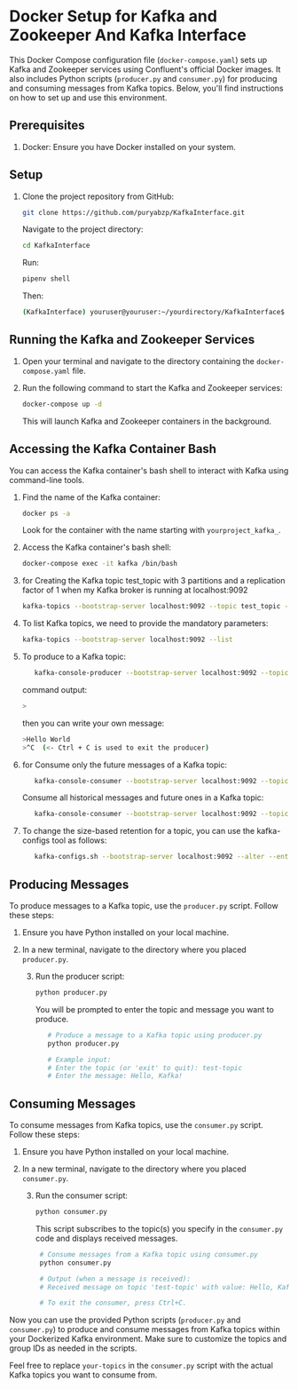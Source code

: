 # Docker Setup for Kafka and Zookeeper And Kafka Interface

This Docker Compose configuration file (`docker-compose.yaml`) sets up Kafka and Zookeeper services using Confluent's official Docker images. It also includes Python scripts (`producer.py` and `consumer.py`) for producing and consuming messages from Kafka topics. Below, you'll find instructions on how to set up and use this environment.

## Prerequisites

1. Docker: Ensure you have Docker installed on your system.

## Setup
1. Clone the project repository from GitHub:

   ```bash
   git clone https://github.com/puryabzp/KafkaInterface.git
   ```
   Navigate to the project directory:
   ```bash
   cd KafkaInterface
   ```
   Run:
   ```bash
   pipenv shell
   ```
   Then:
   ```bash
   (KafkaInterface) youruser@youruser:~/yourdirectory/KafkaInterface$ pipenv install 
   ```


## Running the Kafka and Zookeeper Services

1. Open your terminal and navigate to the directory containing the `docker-compose.yaml` file.

2. Run the following command to start the Kafka and Zookeeper services:

   ```bash
   docker-compose up -d
   ```

   This will launch Kafka and Zookeeper containers in the background.

## Accessing the Kafka Container Bash

You can access the Kafka container's bash shell to interact with Kafka using command-line tools.

1. Find the name of the Kafka container:

   ```bash
   docker ps -a
   ```

   Look for the container with the name starting with `yourproject_kafka_`.

2. Access the Kafka container's bash shell:

   ```bash
   docker-compose exec -it kafka /bin/bash
   ```
3. for Creating the Kafka topic test_topic with 3 partitions and a replication factor of 1 when my Kafka broker is running at localhost:9092

   ```bash
   kafka-topics --bootstrap-server localhost:9092 --topic test_topic --create --partitions 3 --replication-factor 1
   ```
4. To list Kafka topics, we need to provide the mandatory parameters:
   ```bash
   kafka-topics --bootstrap-server localhost:9092 --list
   ```
5. To produce to a Kafka topic:
   ```bash
      kafka-console-producer --bootstrap-server localhost:9092 --topic test_topic
   ```
   command output:   
      ```bash
     >
      ```
   then you can write your own message:
      ```bash
      >Hello World
      >^C  (<- Ctrl + C is used to exit the producer)
      ```
6. for Consume only the future messages of a Kafka topic:
   ```bash
      kafka-console-consumer --bootstrap-server localhost:9092 --topic test_topic
   ```
   Consume all historical messages and future ones in a Kafka topic:
   ```bash
      kafka-console-consumer --bootstrap-server localhost:9092 --topic test_topic --from-beginning
   ```
7. To change the size-based retention for a topic, you can use the kafka-configs tool as follows:
   ```bash
      kafka-configs.sh --bootstrap-server localhost:9092 --alter --entity-type topics --entity-name <TOPIC_NAME> --add-config retention.ms=<NEW_RETENTION_TIME_IN_MILLISECONDS>
   ```
## Producing Messages

To produce messages to a Kafka topic, use the `producer.py` script. Follow these steps:

1. Ensure you have Python installed on your local machine.

2. In a new terminal, navigate to the directory where you placed `producer.py`.

   3. Run the producer script:

      ```bash
      python producer.py
      ```

      You will be prompted to enter the topic and message you want to produce.
      ```bash
         # Produce a message to a Kafka topic using producer.py
         python producer.py

         # Example input:
         # Enter the topic (or 'exit' to quit): test-topic
         # Enter the message: Hello, Kafka!
      ```

## Consuming Messages

To consume messages from Kafka topics, use the `consumer.py` script. Follow these steps:

1. Ensure you have Python installed on your local machine.

2. In a new terminal, navigate to the directory where you placed `consumer.py`.

   3. Run the consumer script:

      ```bash
      python consumer.py
      ```

      This script subscribes to the topic(s) you specify in the `consumer.py` code and displays received messages.
      ```bash
       # Consume messages from a Kafka topic using consumer.py
       python consumer.py
   
       # Output (when a message is received):
       # Received message on topic 'test-topic' with value: Hello, Kafka!
   
       # To exit the consumer, press Ctrl+C.
      ```


Now you can use the provided Python scripts (`producer.py` and `consumer.py`) to produce and consume messages from Kafka topics within your Dockerized Kafka environment. Make sure to customize the topics and group IDs as needed in the scripts.

Feel free to replace `your-topics` in the `consumer.py` script with the actual Kafka topics you want to consume from.
